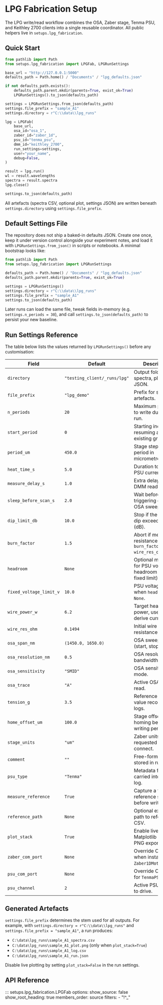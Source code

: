 # LPG Fabrication Setup

The LPG write/read workflow combines the OSA, Zaber stage, Tenma PSU, and
Keithley 2700 clients into a single reusable coordinator. All public helpers
live in `setups.lpg_fabrication`.

## Quick Start

```python
from pathlib import Path
from setups.lpg_fabrication import LPGFab, LPGRunSettings

base_url = "http://127.0.0.1:5000"
defaults_path = Path.home() / "Documents" / "lpg_defaults.json"

if not defaults_path.exists():
    defaults_path.parent.mkdir(parents=True, exist_ok=True)
    LPGRunSettings().to_json(defaults_path)

settings = LPGRunSettings.from_json(defaults_path)
settings.file_prefix = "sample_A1"
settings.directory = r"C:\\data\\lpg_runs"

lpg = LPGFab(
    base_url,
    osa_id="osa_1",
    zaber_id="zaber_1d",
    psu_id="tenma_psu",
    dmm_id="keithley_2700",
    run_settings=settings,
    user="your_name",
    debug=False,
)

result = lpg.run()
wl = result.wavelengths
spectra = result.spectra
lpg.close()

settings.to_json(defaults_path)
```

All artefacts (spectra CSV, optional plot, settings JSON) are written beneath
`settings.directory` using `settings.file_prefix`.

## Default Settings File

The repository does not ship a baked-in defaults JSON. Create one once, keep it
under version control alongside your experiment notes, and load it with
`LPGRunSettings.from_json()` in scripts or notebooks. A minimal bootstrap looks
like:

```python
from pathlib import Path
from setups.lpg_fabrication import LPGRunSettings

defaults_path = Path.home() / "Documents" / "lpg_defaults.json"
defaults_path.parent.mkdir(parents=True, exist_ok=True)

settings = LPGRunSettings()
settings.directory = r"C:\\data\\lpg_runs"
settings.file_prefix = "sample_A1"
settings.to_json(defaults_path)
```

Later runs can load the same file, tweak fields in-memory (e.g.
`settings.n_periods = 30`), and call `settings.to_json(defaults_path)` to persist
your new baseline.

## Run Settings Reference

The table below lists the values returned by `LPGRunSettings()` before any
customisation:

| Field | Default | Description |
| --- | --- | --- |
| `directory` | `"testing_client/_runs/lpg"` | Output folder for spectra, plots, logs, JSON. |
| `file_prefix` | `"lpg_demo"` | Prefix for saved artefacts. |
| `n_periods` | `20` | Maximum periods to write during the run. |
| `start_period` | `0` | Starting index when resuming an existing grating. |
| `period_um` | `450.0` | Stage step per period in micrometres. |
| `heat_time_s` | `5.0` | Duration to hold PSU current. |
| `measure_delay_s` | `1.0` | Extra delay before DMM reading. |
| `sleep_before_scan_s` | `2.0` | Wait before triggering each OSA sweep. |
| `dip_limit_db` | `10.0` | Stop if the spectral dip exceeds this (dB). |
| `burn_factor` | `1.5` | Abort if measured resistance > `burn_factor * wire_res_ohm`. |
| `headroom` | `None` | Optional multiplier for PSU voltage headroom (None → fixed limit). |
| `fixed_voltage_limit_v` | `10.0` | PSU voltage ceiling when `headroom` is `None`. |
| `wire_power_w` | `6.2` | Target heating power, used to derive current. |
| `wire_res_ohm` | `0.1494` | Initial wire resistance estimate. |
| `osa_span_nm` | `(1450.0, 1650.0)` | OSA sweep span (start, stop). |
| `osa_resolution_nm` | `0.5` | OSA resolution bandwidth in nm. |
| `osa_sensitivity` | `"SMID"` | OSA sensitivity mode. |
| `osa_trace` | `"A"` | Active OSA trace to read. |
| `tension_g` | `3.5` | Reference tension value recorded in logs. |
| `home_offset_um` | `100.0` | Stage offset after homing before writing period 0. |
| `stage_units` | `"um"` | Zaber units requested on connect. |
| `comment` | `""` | Free-form note stored in run logs. |
| `psu_type` | `"Tenma"` | Metadata field carried into CSV log. |
| `measure_reference` | `True` | Capture a fresh reference spectrum before writing. |
| `reference_path` | `None` | Optional explicit path to reference CSV. |
| `plot_stack` | `True` | Enable live Matplotlib plot and PNG export. |
| `zaber_com_port` | `None` | Override COM port when instantiating `Zaber1DMotorClient`. |
| `psu_com_port` | `None` | Override COM port for `TenmaPSUClient`. |
| `psu_channel` | `2` | Active PSU channel to drive. |

## Generated Artefacts

`settings.file_prefix` determines the stem used for all outputs. For example,
with `settings.directory = r"C:\\data\\lpg_runs"` and
`settings.file_prefix = "sample_A1"`, a run produces:

- `C:\data\lpg_runs\sample_A1_spectra.csv`
- `C:\data\lpg_runs\sample_A1_plot.png` (only when `plot_stack=True`)
- `C:\data\lpg_runs\sample_A1_log.csv`
- `C:\data\lpg_runs\sample_A1_run.json`

Disable live plotting by setting `plot_stack=False` in the run settings.
## API Reference

::: setups.lpg_fabrication.LPGFab
    options:
      show_source: false
      show_root_heading: true
      members_order: source
      filters:
        - "!^_"
